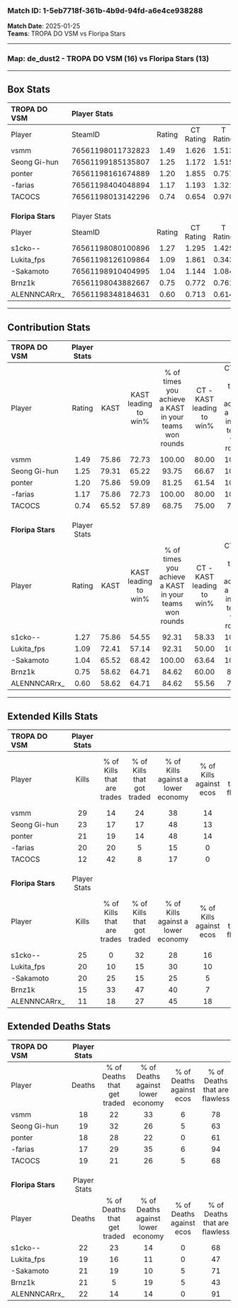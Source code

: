 ### Match ID: 1-5eb7718f-361b-4b9d-94fd-a6e4ce938288  
**Match Date**: 2025-01-25  
**Teams**: TROPA DO VSM vs Floripa Stars  

---  

### **Map**: de_dust2 - TROPA DO VSM (16) vs Floripa Stars (13)  
---  

## Box Stats  

| **TROPA DO VSM**  | Player Stats      |        |           |          |       |       |       |         |        |      |     |
| :- | :- | :-: | :-: | :-: | :-: | :-: | :-: | :-: | :-: | :-: | :-: |
| Player            | SteamID           | Rating | CT Rating | T Rating | KAST  |  ADR  | Kills | Assists | Deaths | K/D  | HS% |
| vsmm              | 76561198011732823 |  1.49  |   1.626   |  1.513   | 75.86 | 100.4 |  29   |    6    |   18   | 1.61 | 72  |
| Seong Gi-hun      | 76561199185135807 |  1.25  |   1.172   |  1.515   | 79.31 | 76.9  |  23   |    9    |   19   | 1.21 | 56  |
| ponter            | 76561198161674889 |  1.20  |   1.855   |  0.757   | 75.86 | 81.5  |  21   |    7    |   18   | 1.17 | 47  |
| -farias           | 76561198404048894 |  1.17  |   1.193   |  1.321   | 75.86 | 72.8  |  20   |   10    |   17   | 1.18 | 20  |
| TACOCS            | 76561198013142296 |  0.74  |   0.654   |  0.970   | 65.52 | 54.1  |  12   |    5    |   19   | 0.63 | 33  |
|                   |                   |        |           |          |       |       |       |         |        |      |     |
|                   |                   |        |           |          |       |       |       |         |        |      |     |
|                   |                   |        |           |          |       |       |       |         |        |      |     |
| **Floripa Stars** | Player Stats      |        |           |          |       |       |       |         |        |      |     |
| Player            | SteamID           | Rating | CT Rating | T Rating | KAST  |  ADR  | Kills | Assists | Deaths | K/D  | HS% |
| s1cko--           | 76561198080100896 |  1.27  |   1.295   |  1.425   | 75.86 | 92.5  |  25   |    4    |   22   | 1.14 | 48  |
| Lukita_fps        | 76561198126109864 |  1.09  |   1.861   |  0.343   | 72.41 | 71.6  |  20   |    7    |   19   | 1.05 | 50  |
| -Sakamoto         | 76561198910404995 |  1.04  |   1.144   |  1.084   | 65.52 | 82.6  |  20   |    8    |   21   | 0.95 | 70  |
| Brnz1k            | 76561198043882667 |  0.75  |   0.772   |  0.761   | 58.62 | 57.3  |  15   |    4    |   21   | 0.71 | 60  |
| ALENNNCARrx_      | 76561198348184631 |  0.60  |   0.713   |  0.614   | 58.62 | 50.0  |  11   |    9    |   22   | 0.50 | 45  |
---  

## Contribution Stats  

| **TROPA DO VSM**  | Player Stats |       |                      |                                                        |                           |                                                             |                          |                                                            |
| :- | :-: | :-: | :-: | :-: | :-: | :-: | :-: | :-: |
| Player            |    Rating    | KAST  | KAST leading to win% | % of times you achieve a KAST in your teams won rounds | CT - KAST leading to win% | CT - % of times you achieve a KAST in your teams won rounds | T - KAST leading to win% | T - % of times you achieve a KAST in your teams won rounds |
| vsmm              |     1.49     | 75.86 |        72.73         |                         100.00                         |           80.00           |                           100.00                            |          66.67           |                           100.00                           |
| Seong Gi-hun      |     1.25     | 79.31 |        65.22         |                         93.75                          |           66.67           |                           100.00                            |          63.64           |                           87.50                            |
| ponter            |     1.20     | 75.86 |        59.09         |                         81.25                          |           61.54           |                           100.00                            |          55.56           |                           62.50                            |
| -farias           |     1.17     | 75.86 |        72.73         |                         100.00                         |           80.00           |                           100.00                            |          66.67           |                           100.00                           |
| TACOCS            |     0.74     | 65.52 |        57.89         |                         68.75                          |           75.00           |                            75.00                            |          45.45           |                           62.50                            |
|                   |              |       |                      |                                                        |                           |                                                             |                          |                                                            |
|                   |              |       |                      |                                                        |                           |                                                             |                          |                                                            |
|                   |              |       |                      |                                                        |                           |                                                             |                          |                                                            |
| **Floripa Stars** | Player Stats |       |                      |                                                        |                           |                                                             |                          |                                                            |
| Player            |    Rating    | KAST  | KAST leading to win% | % of times you achieve a KAST in your teams won rounds | CT - KAST leading to win% | CT - % of times you achieve a KAST in your teams won rounds | T - KAST leading to win% | T - % of times you achieve a KAST in your teams won rounds |
| s1cko--           |     1.27     | 75.86 |        54.55         |                         92.31                          |           58.33           |                           100.00                            |          50.00           |                           83.33                            |
| Lukita_fps        |     1.09     | 72.41 |        57.14         |                         92.31                          |           50.00           |                           100.00                            |          71.43           |                           83.33                            |
| -Sakamoto         |     1.04     | 65.52 |        68.42         |                         100.00                         |           63.64           |                           100.00                            |          75.00           |                           100.00                           |
| Brnz1k            |     0.75     | 58.62 |        64.71         |                         84.62                          |           60.00           |                            85.71                            |          71.43           |                           83.33                            |
| ALENNNCARrx_      |     0.60     | 58.62 |        64.71         |                         84.62                          |           55.56           |                            71.43                            |          75.00           |                           100.00                           |
---  

## Extended Kills Stats  

| **TROPA DO VSM**  | Player Stats |                            |                            |                                    |                         |                              |                                 |                                       |                    |           |
| :- | :-: | :-: | :-: | :-: | :-: | :-: | :-: | :-: | :-: | :-: |
| Player            |    Kills     | % of Kills that are trades | % of Kills that got traded | % of Kills against a lower economy | % of Kills against ecos | % of Kills that are flawless | % of Kills that are close duels | % of Kills that are assisted by flash | Pistol Round Kills | AWP Kills |
| vsmm              |      29      |             14             |             24             |                 38                 |           14            |              59              |                3                |                  14                   |         0          |     3     |
| Seong Gi-hun      |      23      |             17             |             17             |                 48                 |           13            |              61              |                0                |                   9                   |         0          |     0     |
| ponter            |      21      |             19             |             14             |                 48                 |           14            |              71              |               10                |                  10                   |         4          |     1     |
| -farias           |      20      |             20             |             5              |                 15                 |            0            |              80              |                5                |                   5                   |         13         |     2     |
| TACOCS            |      12      |             42             |             8              |                 17                 |            0            |              42              |                0                |                   8                   |         0          |     0     |
|                   |              |                            |                            |                                    |                         |                              |                                 |                                       |                    |           |
|                   |              |                            |                            |                                    |                         |                              |                                 |                                       |                    |           |
|                   |              |                            |                            |                                    |                         |                              |                                 |                                       |                    |           |
| **Floripa Stars** | Player Stats |                            |                            |                                    |                         |                              |                                 |                                       |                    |           |
| Player            |    Kills     | % of Kills that are trades | % of Kills that got traded | % of Kills against a lower economy | % of Kills against ecos | % of Kills that are flawless | % of Kills that are close duels | % of Kills that are assisted by flash | Pistol Round Kills | AWP Kills |
| s1cko--           |      25      |             0              |             32             |                 28                 |           16            |              56              |               12                |                   8                   |         0          |     2     |
| Lukita_fps        |      20      |             10             |             15             |                 30                 |           10            |              75              |                5                |                  10                   |         0          |     3     |
| -Sakamoto         |      20      |             25             |             15             |                 25                 |            5            |              85              |               10                |                  10                   |         0          |     1     |
| Brnz1k            |      15      |             33             |             47             |                 40                 |            7            |              53              |                0                |                   0                   |         0          |     1     |
| ALENNNCARrx_      |      11      |             18             |             27             |                 45                 |           18            |             100              |                0                |                   9                   |         5          |     1     |
## Extended Deaths Stats  

| **TROPA DO VSM**  | Player Stats |                             |                                   |                          |                               |                            |                           |               |
| :- | :-: | :-: | :-: | :-: | :-: | :-: | :-: | :-: |
| Player            |    Deaths    | % of Deaths that get traded | % of Deaths against lower economy | % of Deaths against ecos | % of Deaths that are flawless | % of Deaths that are close | % of Deaths while blinded | Deaths to AWP |
| vsmm              |      18      |             22              |                33                 |            6             |              78               |             6              |            11             |       1       |
| Seong Gi-hun      |      19      |             32              |                26                 |            5             |              63               |             16             |             5             |       1       |
| ponter            |      18      |             28              |                22                 |            0             |              61               |             6              |             6             |       1       |
| -farias           |      17      |             29              |                35                 |            6             |              94               |             6              |             6             |       1       |
| TACOCS            |      19      |             21              |                26                 |            5             |              68               |             0              |            11             |       1       |
|                   |              |                             |                                   |                          |                               |                            |                           |               |
|                   |              |                             |                                   |                          |                               |                            |                           |               |
|                   |              |                             |                                   |                          |                               |                            |                           |               |
| **Floripa Stars** | Player Stats |                             |                                   |                          |                               |                            |                           |               |
| Player            |    Deaths    | % of Deaths that get traded | % of Deaths against lower economy | % of Deaths against ecos | % of Deaths that are flawless | % of Deaths that are close | % of Deaths while blinded | Deaths to AWP |
| s1cko--           |      22      |             23              |                14                 |            0             |              68               |             5              |             5             |       4       |
| Lukita_fps        |      19      |             16              |                11                 |            0             |              47               |             5              |            11             |       1       |
| -Sakamoto         |      21      |             19              |                10                 |            5             |              71               |             0              |            10             |       5       |
| Brnz1k            |      21      |              5              |                19                 |            5             |              43               |             10             |            10             |       3       |
| ALENNNCARrx_      |      22      |             14              |                14                 |            0             |              91               |             0              |            14             |       4       |
